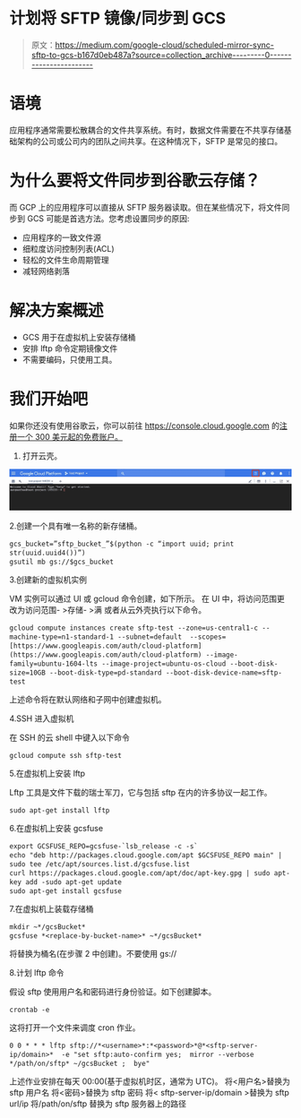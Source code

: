# 计划将 SFTP 镜像/同步到 GCS

> 原文：<https://medium.com/google-cloud/scheduled-mirror-sync-sftp-to-gcs-b167d0eb487a?source=collection_archive---------0----------------------->

# **语境**

应用程序通常需要松散耦合的文件共享系统。有时，数据文件需要在不共享存储基础架构的公司或公司内的团队之间共享。在这种情况下，SFTP 是常见的接口。

# **为什么要将文件同步到谷歌云存储？**

而 GCP 上的应用程序可以直接从 SFTP 服务器读取。但在某些情况下，将文件同步到 GCS 可能是首选方法。您考虑设置同步的原因:

*   应用程序的一致文件源
*   细粒度访问控制列表(ACL)
*   轻松的文件生命周期管理
*   减轻网络剥落

# 解决方案概述

*   GCS 用于在虚拟机上安装存储桶
*   安排 lftp 命令定期镜像文件
*   不需要编码，只使用工具。

# 我们开始吧

如果你还没有使用谷歌云，你可以前往 https://console.cloud.google.com 的[注册一个 300 美元起的免费账户。](https://console.cloud.google.com)

1.  打开云壳。

![](img/70e72acdf9f01c871829d1b26d75a089.png)![](img/9cd588718f2bbd6f0f5cd1517d6d8e2f.png)

2.创建一个具有唯一名称的新存储桶。

```
gcs_bucket=”sftp_bucket_”$(python -c “import uuid; print str(uuid.uuid4())”)
gsutil mb gs://$gcs_bucket
```

3.创建新的虚拟机实例

VM 实例可以通过 UI 或 gcloud 命令创建，如下所示。
在 UI 中，将访问范围更改为访问范围- >存储- >满
或者从云外壳执行以下命令。

```
gcloud compute instances create sftp-test --zone=us-central1-c --machine-type=n1-standard-1 --subnet=default  --scopes=[https://www.googleapis.com/auth/cloud-platform](https://www.googleapis.com/auth/cloud-platform) --image-family=ubuntu-1604-lts --image-project=ubuntu-os-cloud --boot-disk-size=10GB --boot-disk-type=pd-standard --boot-disk-device-name=sftp-test
```

上述命令将在默认网络和子网中创建虚拟机。

4.SSH 进入虚拟机

在 SSH 的云 shell 中键入以下命令

```
gcloud compute ssh sftp-test
```

5.在虚拟机上安装 lftp

Lftp 工具是文件下载的瑞士军刀，它与包括 sftp 在内的许多协议一起工作。

```
sudo apt-get install lftp
```

6.在虚拟机上安装 gcsfuse

```
export GCSFUSE_REPO=gcsfuse-`lsb_release -c -s`
echo "deb http://packages.cloud.google.com/apt $GCSFUSE_REPO main" | sudo tee /etc/apt/sources.list.d/gcsfuse.list
curl https://packages.cloud.google.com/apt/doc/apt-key.gpg | sudo apt-key add -sudo apt-get update
sudo apt-get install gcsfuse
```

7.在虚拟机上装载存储桶

```
mkdir ~*/gcsBucket*
gcsfuse *<replace-by-bucket-name>* ~*/gcsBucket*
```

将<replace-by-bucket-name>替换为桶名(在步骤 2 中创建)。不要使用 gs://</replace-by-bucket-name>

8.计划 lftp 命令

假设 sftp 使用用户名和密码进行身份验证。如下创建脚本。

```
crontab -e
```

这将打开一个文件来调度 cron 作业。

```
0 0 * * * lftp sftp://*<username>*:*<password>*@*<sftp-server-ip/domain>*  -e "set sftp:auto-confirm yes;  mirror --verbose */path/on/sftp* ~/gcsBucket ;  bye"
```

上述作业安排在每天 00:00(基于虚拟机时区，通常为 UTC)。
将<用户名>替换为 sftp 用户名
将<密码>替换为 sftp 密码
将< sftp-server-ip/domain >替换为 sftp url/ip
将/path/on/sftp 替换为 sftp 服务器上的路径